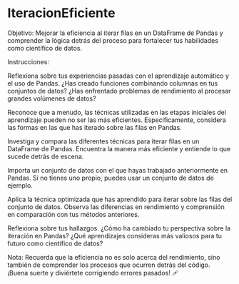 # IteracionEficiente
Objetivo: Mejorar la eficiencia al iterar filas en un DataFrame de Pandas y comprender la lógica detrás del proceso para fortalecer tus habilidades como científico de datos.

Instrucciones:

Reflexiona sobre tus experiencias pasadas con el aprendizaje automático y el uso de Pandas. ¿Has creado funciones combinando columnas en tus conjuntos de datos? ¿Has enfrentado problemas de rendimiento al procesar grandes volúmenes de datos?

Reconoce que a menudo, las técnicas utilizadas en las etapas iniciales del aprendizaje pueden no ser las más eficientes. Específicamente, considera las formas en las que has iterado sobre las filas en Pandas.

Investiga y compara las diferentes técnicas para iterar filas en un DataFrame de Pandas. Encuentra la manera más eficiente y entiende lo que sucede detrás de escena.

Importa un conjunto de datos con el que hayas trabajado anteriormente en Pandas. Si no tienes uno propio, puedes usar un conjunto de datos de ejemplo.

Aplica la técnica optimizada que has aprendido para iterar sobre las filas del conjunto de datos. Observa las diferencias en rendimiento y comprensión en comparación con tus métodos anteriores.

Reflexiona sobre tus hallazgos. ¿Cómo ha cambiado tu perspectiva sobre la iteración en Pandas? ¿Qué aprendizajes consideras más valiosos para tu futuro como científico de datos?

Nota: Recuerda que la eficiencia no es solo acerca del rendimiento, sino también de comprender los procesos que ocurren detrás del código. ¡Buena suerte y diviértete corrigiendo errores pasados! 🩹
